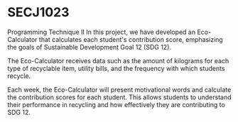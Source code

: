 # SECJ1023
Programming Technique II
  In this project, we have developed an Eco-Calculator that calculates each student's contribution score, emphasizing the goals of Sustainable Development Goal 12 (SDG 12).

  The Eco-Calculator receives data such as the amount of kilograms for each type of recyclable item, utility bills, and the frequency with which students recycle.

  Each week, the Eco-Calculator will present motivational words and calculate the contribution scores for each student. This allows students to understand their performance in recycling and how effectively they are contributing to SDG 12.

